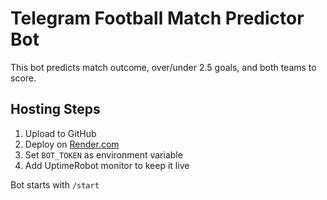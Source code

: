 # Telegram Football Match Predictor Bot

This bot predicts match outcome, over/under 2.5 goals, and both teams to score.

## Hosting Steps

1. Upload to GitHub
2. Deploy on [Render.com](https://render.com)
3. Set `BOT_TOKEN` as environment variable
4. Add UptimeRobot monitor to keep it live

Bot starts with `/start`
